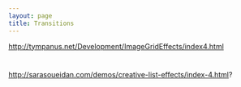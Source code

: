 ```yaml
---
layout: page
title: Transitions
---
```


http://tympanus.net/Development/ImageGridEffects/index4.html

#

http://sarasoueidan.com/demos/creative-list-effects/index-4.html?
